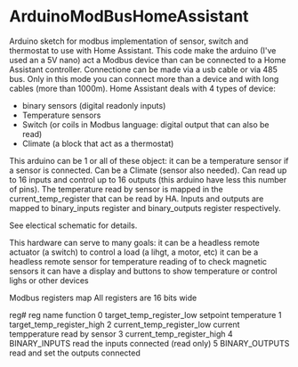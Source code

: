 # ArduinoModBusHomeAssistant
Arduino sketch for modbus implementation of sensor, switch and thermostat to use with Home Assistant.
This code make the arduino (I've used an a 5V nano) act a Modbus device than  can be connected to a Home Assistant controller. Connectione can be made via a usb cable or via 485 bus. Only in this mode you can connect more than a device and with long cables (more than 1000m).
Home Assistant deals with 4 types of device:
- binary sensors (digital readonly inputs)
- Temperature sensors
- Switch (or coils in Modbus language: digital output that can also be read)
- Climate (a block that act as a thermostat)

This arduino can be 1 or all of these object: it can be a temperature sensor if a sensor is connected. Can be a Climate (sensor also needed). Can read up to 16 inputs and control up to 16 outputs (this arduino have less this number of pins).
The temperature read by sensor is mapped in the current_temp_register that can be read by HA.
Inputs and outputs are mapped to binary_inputs register and binary_outputs register respectively.

See electical schematic for details.

This hardware can serve to many goals:
it can be a headless remote actuator (a switch) to control a load (a lihgt, a motor, etc)
it can be a headless remote sensor for temperature reading of to check magnetic sensors
it can have a display and buttons to show temperature or control lighs or other devices

Modbus registers map
All registers are 16 bits wide

reg#    reg name                    function
0       target_temp_register_low    setpoint temperature
1       target_temp_register_high
2       current_temp_register_low   current tempperature read by sensor
3       current_temp_register_high
4       BINARY_INPUTS               read the inputs connected (read only)
5       BINARY_OUTPUTS              read and set the outputs connected